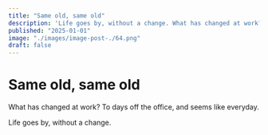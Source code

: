 ```yaml
---
title: "Same old, same old"
description: 'Life goes by, without a change. What has changed at work? To days off, and seems like everyday.'
published: "2025-01-01"
image: "./images/image-post-./64.png"
draft: false
---
```


# Same old, same old

What has changed at work? To days off the office, and seems like everyday.

Life goes by, without a change.
